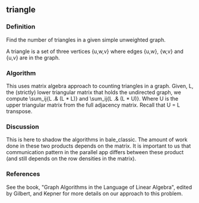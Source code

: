 ## triangle
### Definition
Find the number of triangles in a given simple unweighted graph. 

A triangle is a set of three vertices {u,w,v} where edges {u,w}, {w,v} and {u,v} are in the graph.
### Algorithm
This uses matrix algebra approach to counting triangles in a graph.
Given, L,  the (strictly) lower triangular matrix that holds the undirected graph,
we compute \sum_ij{L .& (L * L)} and \sum_ij{L .& (L * U)}.
Where U is the upper triangular matrix from the full adjacency matrix.
Recall that  U = L transpose. 

### Discussion
This is here to shadow the algorithms in bale_classic. 
The amount of work done in these two products depends on the matrix.
It is important to us that communication pattern in the parallel app
differs between these product (and still depends on the row densities in the matrix).

### References
See the book, "Graph Algorithms in the Language of Linear Algebra",
edited by Gilbert, and Kepner for more details on our approach to this problem.

